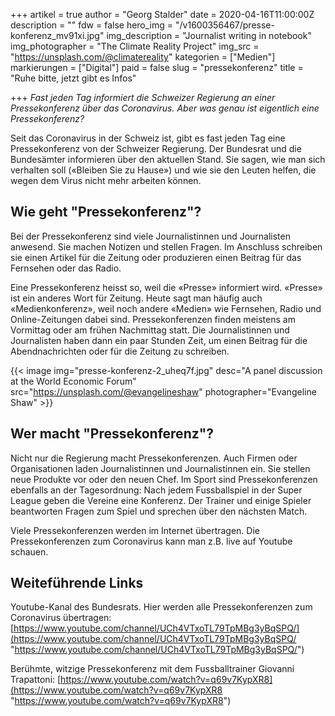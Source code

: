 +++
artikel = true
author = "Georg Stalder"
date = 2020-04-16T11:00:00Z
description = ""
fdw = false
hero_img = "/v1600356467/presse-konferenz_mv91xi.jpg"
img_description = "Journalist writing in notebook"
img_photographer = "The Climate Reality Project"
img_src = "https://unsplash.com/@climatereality"
kategorien = ["Medien"]
markierungen = ["Digital"]
paid = false
slug = "pressekonferenz"
title = "Ruhe bitte, jetzt gibt es Infos"

+++
_Fast jeden Tag informiert die Schweizer Regierung an einer Pressekonferenz über das Coronavirus. Aber was genau ist eigentlich eine Pressekonferenz?_

Seit das Coronavirus in der Schweiz ist, gibt es fast jeden Tag eine Pressekonferenz von der Schweizer Regierung. Der Bundesrat und die Bundesämter informieren über den aktuellen Stand. Sie sagen, wie man sich verhalten soll («Bleiben Sie zu Hause») und wie sie den Leuten helfen, die wegen dem Virus nicht mehr arbeiten können.

## Wie geht "Pressekonferenz"?

Bei der Pressekonferenz sind viele Journalistinnen und Journalisten anwesend. Sie machen Notizen und stellen Fragen. Im Anschluss schreiben sie einen Artikel für die Zeitung oder produzieren einen Beitrag für das Fernsehen oder das Radio.

Eine Pressekonferenz heisst so, weil die «Presse» informiert wird. «Presse» ist ein anderes Wort für Zeitung. Heute sagt man häufig auch «Medienkonferenz», weil noch andere «Medien» wie Fernsehen, Radio und Online-Zeitungen dabei sind. Pressekonferenzen finden meistens am Vormittag oder am frühen Nachmittag statt. Die Journalistinnen und Journalisten haben dann ein paar Stunden Zeit, um einen Beitrag für die Abendnachrichten oder für die Zeitung zu schreiben.

{{< image img="presse-konferenz-2_uheq7f.jpg" desc="A panel discussion at the World Economic Forum" src="https://unsplash.com/@evangelineshaw" photographer="Evangeline Shaw" >}}

## Wer macht "Pressekonferenz"?

Nicht nur die Regierung macht Pressekonferenzen. Auch Firmen oder Organisationen laden Journalistinnen und Journalistinnen ein. Sie stellen neue Produkte vor oder den neuen Chef. Im Sport sind Pressekonferenzen ebenfalls an der Tagesordnung: Nach jedem Fussballspiel in der Super League geben die Vereine eine Konferenz. Der Trainer und einige Spieler beantworten Fragen zum Spiel und sprechen über den nächsten Match.

Viele Pressekonferenzen werden im Internet übertragen. Die Pressekonferenzen zum Coronavirus kann man z.B. live auf Youtube schauen.

## Weiteführende Links

Youtube-Kanal des Bundesrats. Hier werden alle Pressekonferenzen zum Coronavirus übertragen: [https://www.youtube.com/channel/UCh4VTxoTL79TpMBg3yBqSPQ/](https://www.youtube.com/channel/UCh4VTxoTL79TpMBg3yBqSPQ/ "https://www.youtube.com/channel/UCh4VTxoTL79TpMBg3yBqSPQ/")

Berühmte, witzige Pressekonferenz mit dem Fussballtrainer Giovanni Trapattoni: [https://www.youtube.com/watch?v=q69v7KypXR8](https://www.youtube.com/watch?v=q69v7KypXR8 "https://www.youtube.com/watch?v=q69v7KypXR8")